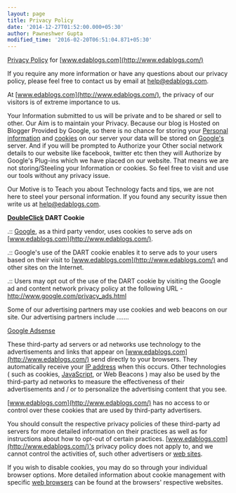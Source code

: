 ```yaml
---
layout: page
title: Privacy Policy
date: '2014-12-27T01:52:00.000+05:30'
author: Pawneshwer Gupta
modified_time: '2016-02-20T06:51:04.871+05:30'
---
```


[Privacy Policy](http://www.google.com/privacypolicy.html "privacy policy") for [www.edablogs.com](http://www.edablogs.com/)

If you require any more information or have any questions about our privacy policy, please feel free to contact us by email at [help@edablogs.com](mailto:support@trickspapa.com).

At [www.edablogs.com](http://www.edablogs.com/), the privacy of our visitors is of extreme importance to us.  

Your Information submitted to us will be private and to be shared or sell to other. Our Aim is to maintain your Privacy. Because our blog is Hosted on Blogger Provided by Google, so there is no chance for storing your [Personal information](http://en.wikipedia.org/wiki/Personally_identifiable_information "Personally identifiable information") and [cookies](http://www.williams-sonoma.com/recipe/tip/baking-holiday-cookies.html "Baking Holiday Cookies") on our server your data will be stored on [Google's](http://www.google.com/ "Google") server. And if you will be prompted to Authorize your Other social network details to our website like facebook, twitter etc then they will Authorize by Google's Plug-ins which we have placed on our website. That means we are not storing/Steeling your Information or cookies. So feel free to visit and use our tools without any privacy issue.

Our Motive is to Teach you about Technology facts and tips, we are not here to steel your personal information. If you found any security issue then write us at [help@edablogs.com](mailto:support@trickspapa.com).

**[DoubleClick](http://www.doubleclick.com/ "DoubleClick") DART Cookie**

.:: [Google](http://www.google.com/ "Google"), as a third party vendor, uses cookies to serve ads on [www.edablogs.com](http://www.edablogs.com/).

.:: Google's use of the DART cookie enables it to serve ads to your users based on their visit to [www.edablogs.com](http://www.edablogs.com/) and other sites on the Internet.

.:: Users may opt out of the use of the DART cookie by visiting the Google ad and content network privacy policy at the following URL - http://www.google.com/privacy_ads.html

Some of our advertising partners may use cookies and web beacons on our site. Our advertising partners include .......

[Google Adsense](http://www.google.com/adsense "AdSense")

These third-party ad servers or ad networks use technology to the advertisements and links that appear on [www.edablogs.com](http://www.edablogs.com/) send directly to your browsers. They automatically receive your [IP address](http://en.wikipedia.org/wiki/IP_address "IP address") when this occurs. Other technologies ( such as cookies, [JavaScript](http://en.wikipedia.org/wiki/JavaScript "JavaScript"), or Web Beacons ) may also be used by the third-party ad networks to measure the effectiveness of their advertisements and / or to personalize the advertising content that you see.

[www.edablogs.com](http://www.edablogs.com/) has no access to or control over these cookies that are used by third-party advertisers.

You should consult the respective privacy policies of these third-party ad servers for more detailed information on their practices as well as for instructions about how to opt-out of certain practices. [www.edablogs.com](http://www.edablogs.com/)'s privacy policy does not apply to, and we cannot control the activities of, such other advertisers or [web sites](http://en.wikipedia.org/wiki/Website "Website").

If you wish to disable cookies, you may do so through your individual browser options. More detailed information about cookie management with specific [web browsers](http://en.wikipedia.org/wiki/Web_browser "Web browser") can be found at the browsers' respective websites.